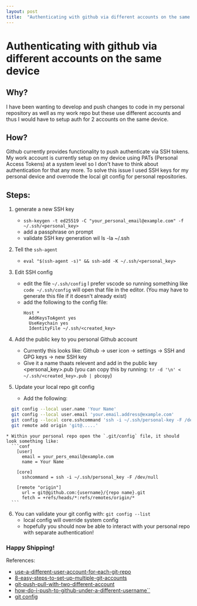 ```yaml
---
layout: post
title:  "Authenticating with github via different accounts on the same device"
---
```


# Authenticating with github via different accounts on the same device

## Why?
I have been wanting to develop and push changes to code in my personal repository as well as my work repo but these use different accounts and thus I would have to setup auth for 2 accounts on the same device.

## How?

Github currently provides functionality to push authenticate via SSH tokens. My work account is currently setup on my device using PATs (Personal Access Tokens) at a system level so I don't have to think about authentication for that any more. To solve this issue I used SSH keys for my personal device and overrode the local git config for personal repositories.

## Steps:
1. generate a new SSH key
    * `ssh-keygen -t ed25519 -C "your_personal_email@example.com" -f ~/.ssh/<personal_key> `
    * add a passphrase on prompt
    * validate SSH key generation wil ls -la ~/.ssh
2. Tell the `ssh-agent`
    * `eval "$(ssh-agent -s)" && ssh-add -K ~/.ssh/<personal_key> `
3. Edit SSH config
    * edit the file `~/.ssh/config` I prefer vscode so running something like  `code ~/.ssh/config` will open that file in the editor. (You may have to generate this file if it doesn't already exist)
    * add the following to the config file: 
      ```
      Host *
        AddKeysToAgent yes
        UseKeychain yes
        IdentityFile ~/.ssh/<created_key>
      ```

4. Add the public key to you personal Github account
    * Currently this looks like: Github -> user icon -> settings -> SSH and GPG keys -> new SSH key
    * Give it a name thaats relevent and add in the public key <personal_key>.pub (you can copy this by running: `tr -d '\n' < ~/.ssh/<created_key>.pub | pbcopy`)

5. Update your local repo git config
    * Add the following: 
  ```bash
    git config --local user.name 'Your Name'
    git config --local user.email 'your.email.address@example.com'
    git config --local core.sshcommand 'ssh -i ~/.ssh/personal-key -F /dev/null'
    git remote add origin 'git@.....'
  ```

    * Within your personal repo open the `.git/config` file, it should look something like:
      ```conf
        [user]
          email = your_pers_email@example.com
          name = Your Name
        
        [core]
          sshcommand = ssh -i ~/.ssh/personal_key -F /dev/null

        [remote "origin"]
          url = git@github.com:{username}/{repo name}.git
          fetch = +refs/heads/*:refs/remotes/origin/*
      ```

6. You can validate your git config with: `git config --list`
    * local config will override system config
    * hopefully you should now be able to interact with your personal repo with separate authentication!

### Happy Shipping!

References:
* <a href="https://atornblad.se/use-a-different-user-account-for-each-git-repo">use-a-different-user-account-for-each-git-repo</a>
* <a href="https://blog.gitguardian.com/8-easy-steps-to-set-up-multiple-git-accounts/">8-easy-steps-to-set-up-multiple-git-accounts</a>
* <a href="https://therajanmaurya.medium.com/git-push-pull-with-two-different-account-and-two-different-user-on-same-machine-a85f9ee7ec61">git-push-pull-with-two-different-account</a>
* <a href="https://stackoverflow.com/questions/13103083/how-do-i-push-to-github-under-a-different-username">how-do-i-push-to-github-under-a-different-username``</a>
* <a href="https://git-scm.com/book/en/v2/Customizing-Git-Git-Configuration?ref=blog.gitguardian.com">git config</a>
